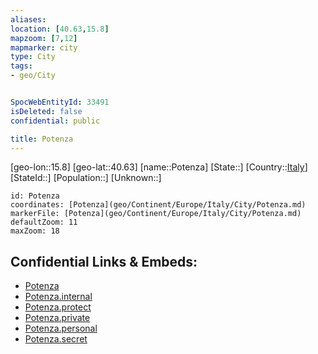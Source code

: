 ```yaml
---
aliases: 
location: [40.63,15.8]
mapzoom: [7,12] 
mapmarker: city 
type: City
tags:
- geo/City


SpocWebEntityId: 33491
isDeleted: false
confidential: public

title: Potenza
---
```

[geo-lon::15.8]
[geo-lat::40.63]
[name::Potenza]
[State::]
[Country::[Italy](geo/Continent/Europe/Italy.md)]
[StateId::]
[Population::]
[Unknown::]


```leaflet
id: Potenza
coordinates: [Potenza](geo/Continent/Europe/Italy/City/Potenza.md)
markerFile: [Potenza](geo/Continent/Europe/Italy/City/Potenza.md)
defaultZoom: 11 
maxZoom: 18
```


## Confidential Links & Embeds: 
- [Potenza](../../../../../../_public/geo/Continent/Europe/Italy/City/Potenza.md) 
- [Potenza.internal](../../../../../../_internal/geo/Continent/Europe/Italy/City/Potenza.internal.md) 
- [Potenza.protect](../../../../../../_protect/geo/Continent/Europe/Italy/City/Potenza.protect.md) 
- [Potenza.private](../../../../../../_private/geo/Continent/Europe/Italy/City/Potenza.private.md) 
- [Potenza.personal](../../../../../../_personal/geo/Continent/Europe/Italy/City/Potenza.personal.md) 
- [Potenza.secret](../../../../../../_secret/geo/Continent/Europe/Italy/City/Potenza.secret.md) 
